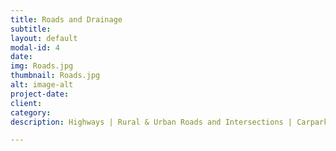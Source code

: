 ```yaml
---
title: Roads and Drainage
subtitle: 
layout: default
modal-id: 4
date: 
img: Roads.jpg
thumbnail: Roads.jpg
alt: image-alt
project-date: 
client: 
category: 
description: Highways | Rural & Urban Roads and Intersections | Carparks | Pavement Design | Stormwater Networks & Flood Studies | Stormwater Detention | Catchment Analysis

---
```

